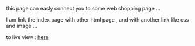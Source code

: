 this page can easly connect you to some web shopping page ... 


I am link the index page with other html page , and with another link like css and image ... 

 
to live view : <a href="https://omar-alzant.github.io/Landing-page/"> here </a>
